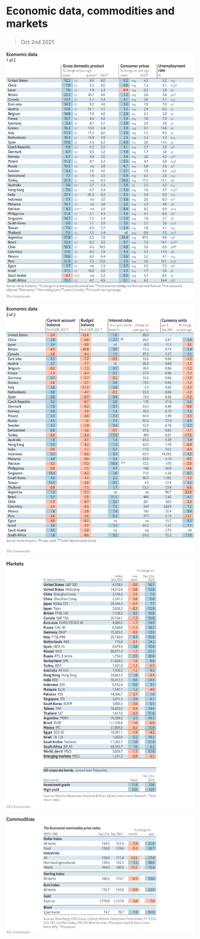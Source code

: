 ###### 

# Economic data, commodities and markets 

#####  

> Oct 2nd 2021 

![image](images/20211002_int101.png) 


![image](images/20211002_int102.png) 


![image](images/20211002_int201.png) 


![image](images/20211002_int401.png) 


